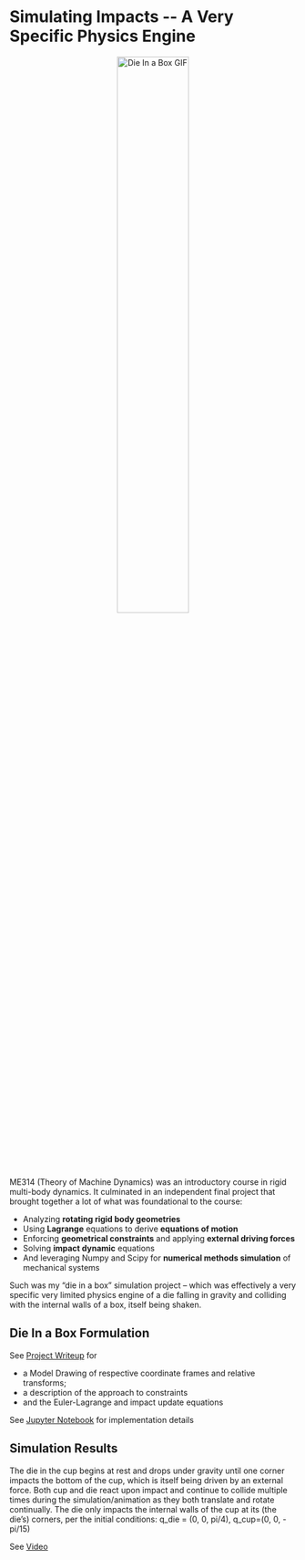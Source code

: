 # Simulating Impacts -- A Very Specific Physics Engine

<p align="center">
  <img width="50%" src="https://lh6.googleusercontent.com/DkLHuv10JCAyICOj3ImhsTpJaDbn0RaNpXyIfQzSSsb2jv20-AaIMsX0qlhzOCnBM5OkStYnizrvu6v2NLso7hprXU1WBev-RSdMsfnm5vjQXws8YyHcfV2k-0D_rEVw9lyfbERm7lW_-ns_IxHfgwpDDpcxKTV4LczA1DiDtQfkTZcDO0f6GFp5GA" alt="Die In a Box GIF"/>
</p>

ME314 (Theory of Machine Dynamics) was an introductory course in rigid multi-body dynamics. It culminated in an independent final project that brought together a lot of what was foundational to the course:

- Analyzing **rotating rigid body geometries**
- Using **Lagrange** equations to derive **equations of motion** 
- Enforcing **geometrical constraints** and applying **external driving forces**
- Solving **impact dynamic** equations
- And leveraging Numpy and Scipy for **numerical methods simulation** of mechanical systems

Such was my “die in a box” simulation project – which was effectively a very specific very limited physics engine of a die falling in gravity and colliding with the internal walls of a box, itself being shaken.

## Die In a Box Formulation

See [Project Writeup](https://github.com/kjwelbeck3/me314_DieInABox/blob/main/ME314%20Final%20Project%20Writeup-%20Die%20in%20a%20Cup%20.pdf) for 

- a Model Drawing of respective coordinate frames and relative transforms;  
- a description of the approach to constraints
- and the Euler-Lagrange and impact update equations

See [Jupyter Notebook](https://github.com/kjwelbeck3/me314_DieInABox/blob/main/ME314_Die%20in%20Cup_KojoWelbeck.ipynb) for implementation details

## Simulation Results

The die in the cup begins at rest and drops under gravity until one corner impacts the bottom of the cup, which is itself being driven by an external force. Both cup and die react upon impact and continue to collide multiple times during the simulation/animation as they both translate and rotate continually. The die only impacts the internal walls of the cup at its (the die’s) corners, per the initial conditions: q_die = (0, 0, pi/4), q_cup=(0, 0, -pi/15) 

See [Video](https://github.com/kjwelbeck3/me314_DieInABox/blob/main/DieInACup.mp4)